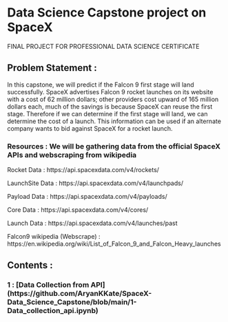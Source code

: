 # Data Science Capstone project on SpaceX 
FINAL PROJECT FOR PROFESSIONAL DATA SCIENCE CERTIFICATE

<h2>Problem Statement : </h2>
<p>In this capstone, we will predict if the Falcon 9 first stage will land successfully. SpaceX advertises Falcon 9 rocket launches on its website with a cost of 62 million dollars; other providers cost upward of 165 million dollars each, much of the savings is because SpaceX can reuse the first stage. Therefore if we can determine if the first stage will land, we can determine the cost of a launch. This information can be used if an alternate company wants to bid against SpaceX for a rocket launch.</p>

<h3>Resources : We will be gathering data from the official SpaceX APIs and webscraping from wikipedia</h3>

<p>Rocket Data : https://api.spacexdata.com/v4/rockets/</p>
LaunchSite Data : https://api.spacexdata.com/v4/launchpads/</p>
Payload Data : https://api.spacexdata.com/v4/payloads/</p>
Core Data : https://api.spacexdata.com/v4/cores/</p>
Launch Data : https://api.spacexdata.com/v4/launches/past</p>
Falcon9 wikipedia (Webscrape) : https://en.wikipedia.org/wiki/List_of_Falcon_9_and_Falcon_Heavy_launches

<h2> Contents :</h2>
<h3>1 : [Data Collection from API](https://github.com/AryanKKate/SpaceX-Data_Science_Capstone/blob/main/1-Data_collection_api.ipynb) </h3>


